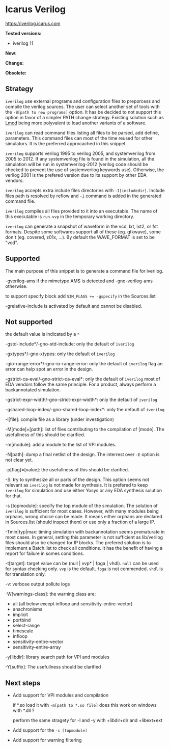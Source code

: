 # Icarus Verilog
https://iverilog.icarus.com

**Tested versions:**
 - iverilog 11

**New:**

**Change:**

**Obsolete:**

## Strategy
`iverilog` use external programs and configuration files to preporcess
and compile the verilog sources. The user can select another set of 
tools with the ```-B[path to new programs]``` option. It has be 
decided to not support this option in favor of a simpler PATH change 
strategy. Existing solution such as [Lmod](https://lmod.readthedocs.io/en/latest/)
being more polyvalent to load another variants of a software.

`iverilog` can read command files listing all files to be parsed, add
define, parameters. This command files can most of the time reused for
other simulators. It is the preferred approcached in this snippet.

`iverilog` supports verilog 1995 to verilog 2005, and systemverilog 
from 2005 to 2012. If any systemverilog file is found in the simulation,
all the simulation will be run in systemverilog-2012 (verilog code 
should be checked to prevent the use of systemverilog keywords use). 
Otherwise, the verilog 2001 is the prefered version due to its support
by other EDA vendors.

`iverilog` accepts extra include files directories with ```-I[includedir]```.
Include files path is resolved by reflow and `-I` command is added in
the generated command file.

`iverilog` compiles all files provided to it into an executable. The 
name of this executable is `run.vvp` in the temporary working directory.

`iverilog` can generate a snapshot of waveform in the vcd, lxt, lxt2,
or fst formats. Despite some softwares support all of these
(eg. gtkwave), some don't (eg. covered, z01x, ...). By default the 
WAVE_FORMAT is set to be "vcd".

## Supported
The main purpose of this snippet is to generate a command file
for iverilog.

-gverilog-ams if the mimetype AMS is detected and -gno-verilog-ams otherwise.

to support specify block add ```SIM_FLAGS += -gspecify``` in the Sources.list

-grelative-include is activated by default and cannot be disabled.

## Not supported
the default value is indicated by a `*`

-gstd-include*/-gno-std-include: only the default of `iverilog`

-gxtypes*/-gno-xtypes: only the default of `iverilog`

-gio-range-error*/-gno-io-range-error: only the default of `iverilog`
flag an error can help spot an error in the design.

-gstrict-ca-eval/-gno-strict-ca-eval*: only the default of `iverilog`
most of EDA vendors follow the same principle. For a product, always
perform a backannotated simulation.

-gstrict-expr-width/-gno-strict-expr-width*: only the default of `iverilog`

-gshared-loop-index/-gno-shared-loop-index*: only the defautl of `iverilog`

-l[file]: compile file as a library (under investigation)

-M[mode]=[path]: list of files contributing to the compilation of [mode].
The usefullness of this should be clarified.

-m[module]: add a module to the list of VPI modules.

-N[path]: dump a final netlist of the design. The interrest over `-E` 
option is not clear yet.

-p[flag]=[value]: the usefullness of this should be clarified.

-S: try to synthesize all or parts of the design. This option seems 
not relevant as `iverilog` is not made for synthesis. It is prefered 
to keep `iverilog` for simulation and use either Yosys or any EDA 
synthesis solution for that.

-s [topmodule]: specify the top module of the simulation. The solution
of `iverilog` is sufficient for most cases. However, with many modules
being orphans, wrong choice can be made. It means either orphans are
declared in Sources.list (should inspect them) or use only a fraction
of a large IP.

-Tmin|typ|max: timing simulation with backannotation seems prematurate
in most cases. In general, setting this parameter is not sufficient
as lib/verilog files should also be changed for IP blocks. The
prefered solution is to implement a Batch.list to check all conditions.
It has the benefit of having a report for failure in somes conditions.

-t[target]: target value can be (null | vvp* | fpga | vhdl).
`null` can be used for syntax checking only.
`vvp` is the default.
`fpga` is not commended.
`vhdl` is for translation only.

-v: verbose output pollute logs

-W[warnings-class]: the warning class are:

- all (all below except infloop and sensitivity-entire-vector)
- anachronisms
- implicit
- portbind
- select-range
- timescale
- infloop
- sensitivity-entire-vector
- sensitivity-entire-array

-y[libdir]: library search path for VPI and modules

-Y[suffix]: The usefullness should be clarified

## Next steps
- Add support for VPI modules and compilation

    if *.so load it with `-m[path to *.so file]`
    does this work on windows with *.dll ?
    
    perform the same stragety for -I and -y with
    +libdir+dir and +libext+ext

- Add support for the `-s [topmodule]`
- Add support for warning filtering
